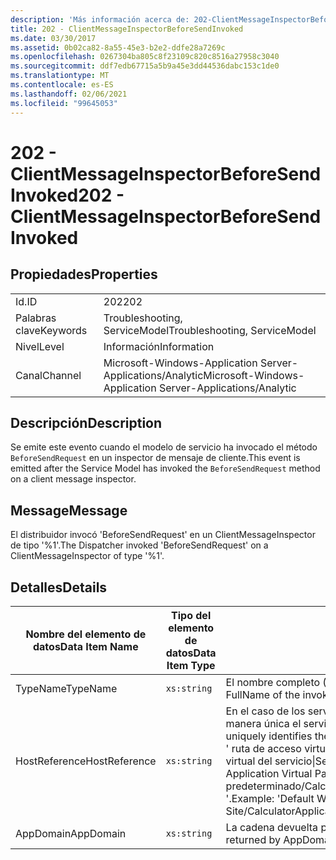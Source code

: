 ```yaml
---
description: 'Más información acerca de: 202-ClientMessageInspectorBeforeSendInvoked'
title: 202 - ClientMessageInspectorBeforeSendInvoked
ms.date: 03/30/2017
ms.assetid: 0b02ca82-8a55-45e3-b2e2-ddfe28a7269c
ms.openlocfilehash: 0267304ba805c8f23109c820c8516a27958c3040
ms.sourcegitcommit: ddf7edb67715a5b9a45e3dd44536dabc153c1de0
ms.translationtype: MT
ms.contentlocale: es-ES
ms.lasthandoff: 02/06/2021
ms.locfileid: "99645053"
---
```

# <a name="202---clientmessageinspectorbeforesendinvoked"></a><span data-ttu-id="203f3-103">202 - ClientMessageInspectorBeforeSendInvoked</span><span class="sxs-lookup"><span data-stu-id="203f3-103">202 - ClientMessageInspectorBeforeSendInvoked</span></span>

## <a name="properties"></a><span data-ttu-id="203f3-104">Propiedades</span><span class="sxs-lookup"><span data-stu-id="203f3-104">Properties</span></span>  
  
|||  
|-|-|  
|<span data-ttu-id="203f3-105">Id.</span><span class="sxs-lookup"><span data-stu-id="203f3-105">ID</span></span>|<span data-ttu-id="203f3-106">202</span><span class="sxs-lookup"><span data-stu-id="203f3-106">202</span></span>|  
|<span data-ttu-id="203f3-107">Palabras clave</span><span class="sxs-lookup"><span data-stu-id="203f3-107">Keywords</span></span>|<span data-ttu-id="203f3-108">Troubleshooting, ServiceModel</span><span class="sxs-lookup"><span data-stu-id="203f3-108">Troubleshooting, ServiceModel</span></span>|  
|<span data-ttu-id="203f3-109">Nivel</span><span class="sxs-lookup"><span data-stu-id="203f3-109">Level</span></span>|<span data-ttu-id="203f3-110">Información</span><span class="sxs-lookup"><span data-stu-id="203f3-110">Information</span></span>|  
|<span data-ttu-id="203f3-111">Canal</span><span class="sxs-lookup"><span data-stu-id="203f3-111">Channel</span></span>|<span data-ttu-id="203f3-112">Microsoft-Windows-Application Server-Applications/Analytic</span><span class="sxs-lookup"><span data-stu-id="203f3-112">Microsoft-Windows-Application Server-Applications/Analytic</span></span>|  
  
## <a name="description"></a><span data-ttu-id="203f3-113">Descripción</span><span class="sxs-lookup"><span data-stu-id="203f3-113">Description</span></span>  

 <span data-ttu-id="203f3-114">Se emite este evento cuando el modelo de servicio ha invocado el método `BeforeSendRequest` en un inspector de mensaje de cliente.</span><span class="sxs-lookup"><span data-stu-id="203f3-114">This event is emitted after the Service Model has invoked the `BeforeSendRequest` method on a client message inspector.</span></span>  
  
## <a name="message"></a><span data-ttu-id="203f3-115">Message</span><span class="sxs-lookup"><span data-stu-id="203f3-115">Message</span></span>  

 <span data-ttu-id="203f3-116">El distribuidor invocó 'BeforeSendRequest' en un ClientMessageInspector de tipo '%1'.</span><span class="sxs-lookup"><span data-stu-id="203f3-116">The Dispatcher invoked 'BeforeSendRequest' on a ClientMessageInspector of type  '%1'.</span></span>  
  
## <a name="details"></a><span data-ttu-id="203f3-117">Detalles</span><span class="sxs-lookup"><span data-stu-id="203f3-117">Details</span></span>  
  
|<span data-ttu-id="203f3-118">Nombre del elemento de datos</span><span class="sxs-lookup"><span data-stu-id="203f3-118">Data Item Name</span></span>|<span data-ttu-id="203f3-119">Tipo del elemento de datos</span><span class="sxs-lookup"><span data-stu-id="203f3-119">Data Item Type</span></span>|<span data-ttu-id="203f3-120">Descripción</span><span class="sxs-lookup"><span data-stu-id="203f3-120">Description</span></span>|  
|--------------------|--------------------|-----------------|  
|<span data-ttu-id="203f3-121">TypeName</span><span class="sxs-lookup"><span data-stu-id="203f3-121">TypeName</span></span>|`xs:string`|<span data-ttu-id="203f3-122">El nombre completo (FullName) de CLR del tipo del inspector invocado.</span><span class="sxs-lookup"><span data-stu-id="203f3-122">The CLR FullName of the invoked inspector's type.</span></span>|  
|<span data-ttu-id="203f3-123">HostReference</span><span class="sxs-lookup"><span data-stu-id="203f3-123">HostReference</span></span>|`xs:string`|<span data-ttu-id="203f3-124">En el caso de los servicios hospedados en web, este campo identifica de manera única el servicio en la jerarquía web.</span><span class="sxs-lookup"><span data-stu-id="203f3-124">For Web-hosted services, this field uniquely identifies the service in the Web hierarchy.</span></span> <span data-ttu-id="203f3-125">Su formato se define como ' ruta de acceso virtual de la aplicación de nombre de sitio web&#124;ruta de acceso virtual del servicio&#124;ServiceName '.</span><span class="sxs-lookup"><span data-stu-id="203f3-125">Its format is defined as 'Web Site Name Application Virtual Path&#124;Service Virtual Path&#124;ServiceName'.</span></span> <span data-ttu-id="203f3-126">Ejemplo: ' sitio web predeterminado/CalculatorApplication&#124;/CalculatorService.svc&#124;CalculatorService '.</span><span class="sxs-lookup"><span data-stu-id="203f3-126">Example: 'Default Web Site/CalculatorApplication&#124;/CalculatorService.svc&#124;CalculatorService'.</span></span>|  
|<span data-ttu-id="203f3-127">AppDomain</span><span class="sxs-lookup"><span data-stu-id="203f3-127">AppDomain</span></span>|`xs:string`|<span data-ttu-id="203f3-128">La cadena devuelta por AppDomain.CurrentDomain.FriendlyName.</span><span class="sxs-lookup"><span data-stu-id="203f3-128">The string returned by AppDomain.CurrentDomain.FriendlyName.</span></span>|
